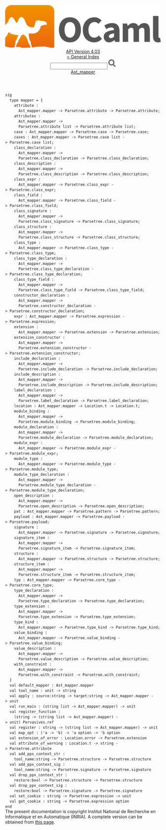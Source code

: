 <!-- ((! set title API !)) ((! set documentation !)) ((! set api !)) ((! set nobreadcrumb !)) -->
<div class="api"><header><nav class="toc brand"><a class="brand" href="https://ocaml.org/"><img src="colour-logo-gray.svg" class="svg" alt="OCaml"></a></nav><nav class="toc"><div class="toc_version"><a href="/docs" id="version-select">API Version 4.03</a></div><a href="index.html">&lt; General Index</a><div class="api_search"><input type="text" name="apisearch" id="api_search" oninput="mySearch(false);" onkeypress="this.oninput();" onclick="this.oninput();" onpaste="this.oninput();">
<img src="search_icon.svg" alt="Search" class="svg" onclick="mySearch(false)"></div>
<div id="search_results"></div><div class="toc_title"><a href="Ast_mapper.html">Ast_mapper</a></div><ul></ul></nav></header>
<code class="code"><span class="keyword">sig</span>
&nbsp;&nbsp;<span class="keyword">type</span>&nbsp;mapper&nbsp;=&nbsp;{
&nbsp;&nbsp;&nbsp;&nbsp;attribute&nbsp;:
&nbsp;&nbsp;&nbsp;&nbsp;&nbsp;&nbsp;<span class="constructor">Ast_mapper</span>.mapper&nbsp;<span class="keywordsign">-&gt;</span>&nbsp;<span class="constructor">Parsetree</span>.attribute&nbsp;<span class="keywordsign">-&gt;</span>&nbsp;<span class="constructor">Parsetree</span>.attribute;
&nbsp;&nbsp;&nbsp;&nbsp;attributes&nbsp;:
&nbsp;&nbsp;&nbsp;&nbsp;&nbsp;&nbsp;<span class="constructor">Ast_mapper</span>.mapper&nbsp;<span class="keywordsign">-&gt;</span>
&nbsp;&nbsp;&nbsp;&nbsp;&nbsp;&nbsp;<span class="constructor">Parsetree</span>.attribute&nbsp;list&nbsp;<span class="keywordsign">-&gt;</span>&nbsp;<span class="constructor">Parsetree</span>.attribute&nbsp;list;
&nbsp;&nbsp;&nbsp;&nbsp;case&nbsp;:&nbsp;<span class="constructor">Ast_mapper</span>.mapper&nbsp;<span class="keywordsign">-&gt;</span>&nbsp;<span class="constructor">Parsetree</span>.case&nbsp;<span class="keywordsign">-&gt;</span>&nbsp;<span class="constructor">Parsetree</span>.case;
&nbsp;&nbsp;&nbsp;&nbsp;cases&nbsp;:&nbsp;<span class="constructor">Ast_mapper</span>.mapper&nbsp;<span class="keywordsign">-&gt;</span>&nbsp;<span class="constructor">Parsetree</span>.case&nbsp;list&nbsp;<span class="keywordsign">-&gt;</span>&nbsp;<span class="constructor">Parsetree</span>.case&nbsp;list;
&nbsp;&nbsp;&nbsp;&nbsp;class_declaration&nbsp;:
&nbsp;&nbsp;&nbsp;&nbsp;&nbsp;&nbsp;<span class="constructor">Ast_mapper</span>.mapper&nbsp;<span class="keywordsign">-&gt;</span>
&nbsp;&nbsp;&nbsp;&nbsp;&nbsp;&nbsp;<span class="constructor">Parsetree</span>.class_declaration&nbsp;<span class="keywordsign">-&gt;</span>&nbsp;<span class="constructor">Parsetree</span>.class_declaration;
&nbsp;&nbsp;&nbsp;&nbsp;class_description&nbsp;:
&nbsp;&nbsp;&nbsp;&nbsp;&nbsp;&nbsp;<span class="constructor">Ast_mapper</span>.mapper&nbsp;<span class="keywordsign">-&gt;</span>
&nbsp;&nbsp;&nbsp;&nbsp;&nbsp;&nbsp;<span class="constructor">Parsetree</span>.class_description&nbsp;<span class="keywordsign">-&gt;</span>&nbsp;<span class="constructor">Parsetree</span>.class_description;
&nbsp;&nbsp;&nbsp;&nbsp;class_expr&nbsp;:
&nbsp;&nbsp;&nbsp;&nbsp;&nbsp;&nbsp;<span class="constructor">Ast_mapper</span>.mapper&nbsp;<span class="keywordsign">-&gt;</span>&nbsp;<span class="constructor">Parsetree</span>.class_expr&nbsp;<span class="keywordsign">-&gt;</span>&nbsp;<span class="constructor">Parsetree</span>.class_expr;
&nbsp;&nbsp;&nbsp;&nbsp;class_field&nbsp;:
&nbsp;&nbsp;&nbsp;&nbsp;&nbsp;&nbsp;<span class="constructor">Ast_mapper</span>.mapper&nbsp;<span class="keywordsign">-&gt;</span>&nbsp;<span class="constructor">Parsetree</span>.class_field&nbsp;<span class="keywordsign">-&gt;</span>&nbsp;<span class="constructor">Parsetree</span>.class_field;
&nbsp;&nbsp;&nbsp;&nbsp;class_signature&nbsp;:
&nbsp;&nbsp;&nbsp;&nbsp;&nbsp;&nbsp;<span class="constructor">Ast_mapper</span>.mapper&nbsp;<span class="keywordsign">-&gt;</span>
&nbsp;&nbsp;&nbsp;&nbsp;&nbsp;&nbsp;<span class="constructor">Parsetree</span>.class_signature&nbsp;<span class="keywordsign">-&gt;</span>&nbsp;<span class="constructor">Parsetree</span>.class_signature;
&nbsp;&nbsp;&nbsp;&nbsp;class_structure&nbsp;:
&nbsp;&nbsp;&nbsp;&nbsp;&nbsp;&nbsp;<span class="constructor">Ast_mapper</span>.mapper&nbsp;<span class="keywordsign">-&gt;</span>
&nbsp;&nbsp;&nbsp;&nbsp;&nbsp;&nbsp;<span class="constructor">Parsetree</span>.class_structure&nbsp;<span class="keywordsign">-&gt;</span>&nbsp;<span class="constructor">Parsetree</span>.class_structure;
&nbsp;&nbsp;&nbsp;&nbsp;class_type&nbsp;:
&nbsp;&nbsp;&nbsp;&nbsp;&nbsp;&nbsp;<span class="constructor">Ast_mapper</span>.mapper&nbsp;<span class="keywordsign">-&gt;</span>&nbsp;<span class="constructor">Parsetree</span>.class_type&nbsp;<span class="keywordsign">-&gt;</span>&nbsp;<span class="constructor">Parsetree</span>.class_type;
&nbsp;&nbsp;&nbsp;&nbsp;class_type_declaration&nbsp;:
&nbsp;&nbsp;&nbsp;&nbsp;&nbsp;&nbsp;<span class="constructor">Ast_mapper</span>.mapper&nbsp;<span class="keywordsign">-&gt;</span>
&nbsp;&nbsp;&nbsp;&nbsp;&nbsp;&nbsp;<span class="constructor">Parsetree</span>.class_type_declaration&nbsp;<span class="keywordsign">-&gt;</span>&nbsp;<span class="constructor">Parsetree</span>.class_type_declaration;
&nbsp;&nbsp;&nbsp;&nbsp;class_type_field&nbsp;:
&nbsp;&nbsp;&nbsp;&nbsp;&nbsp;&nbsp;<span class="constructor">Ast_mapper</span>.mapper&nbsp;<span class="keywordsign">-&gt;</span>
&nbsp;&nbsp;&nbsp;&nbsp;&nbsp;&nbsp;<span class="constructor">Parsetree</span>.class_type_field&nbsp;<span class="keywordsign">-&gt;</span>&nbsp;<span class="constructor">Parsetree</span>.class_type_field;
&nbsp;&nbsp;&nbsp;&nbsp;constructor_declaration&nbsp;:
&nbsp;&nbsp;&nbsp;&nbsp;&nbsp;&nbsp;<span class="constructor">Ast_mapper</span>.mapper&nbsp;<span class="keywordsign">-&gt;</span>
&nbsp;&nbsp;&nbsp;&nbsp;&nbsp;&nbsp;<span class="constructor">Parsetree</span>.constructor_declaration&nbsp;<span class="keywordsign">-&gt;</span>&nbsp;<span class="constructor">Parsetree</span>.constructor_declaration;
&nbsp;&nbsp;&nbsp;&nbsp;expr&nbsp;:&nbsp;<span class="constructor">Ast_mapper</span>.mapper&nbsp;<span class="keywordsign">-&gt;</span>&nbsp;<span class="constructor">Parsetree</span>.expression&nbsp;<span class="keywordsign">-&gt;</span>&nbsp;<span class="constructor">Parsetree</span>.expression;
&nbsp;&nbsp;&nbsp;&nbsp;extension&nbsp;:
&nbsp;&nbsp;&nbsp;&nbsp;&nbsp;&nbsp;<span class="constructor">Ast_mapper</span>.mapper&nbsp;<span class="keywordsign">-&gt;</span>&nbsp;<span class="constructor">Parsetree</span>.extension&nbsp;<span class="keywordsign">-&gt;</span>&nbsp;<span class="constructor">Parsetree</span>.extension;
&nbsp;&nbsp;&nbsp;&nbsp;extension_constructor&nbsp;:
&nbsp;&nbsp;&nbsp;&nbsp;&nbsp;&nbsp;<span class="constructor">Ast_mapper</span>.mapper&nbsp;<span class="keywordsign">-&gt;</span>
&nbsp;&nbsp;&nbsp;&nbsp;&nbsp;&nbsp;<span class="constructor">Parsetree</span>.extension_constructor&nbsp;<span class="keywordsign">-&gt;</span>&nbsp;<span class="constructor">Parsetree</span>.extension_constructor;
&nbsp;&nbsp;&nbsp;&nbsp;include_declaration&nbsp;:
&nbsp;&nbsp;&nbsp;&nbsp;&nbsp;&nbsp;<span class="constructor">Ast_mapper</span>.mapper&nbsp;<span class="keywordsign">-&gt;</span>
&nbsp;&nbsp;&nbsp;&nbsp;&nbsp;&nbsp;<span class="constructor">Parsetree</span>.include_declaration&nbsp;<span class="keywordsign">-&gt;</span>&nbsp;<span class="constructor">Parsetree</span>.include_declaration;
&nbsp;&nbsp;&nbsp;&nbsp;include_description&nbsp;:
&nbsp;&nbsp;&nbsp;&nbsp;&nbsp;&nbsp;<span class="constructor">Ast_mapper</span>.mapper&nbsp;<span class="keywordsign">-&gt;</span>
&nbsp;&nbsp;&nbsp;&nbsp;&nbsp;&nbsp;<span class="constructor">Parsetree</span>.include_description&nbsp;<span class="keywordsign">-&gt;</span>&nbsp;<span class="constructor">Parsetree</span>.include_description;
&nbsp;&nbsp;&nbsp;&nbsp;label_declaration&nbsp;:
&nbsp;&nbsp;&nbsp;&nbsp;&nbsp;&nbsp;<span class="constructor">Ast_mapper</span>.mapper&nbsp;<span class="keywordsign">-&gt;</span>
&nbsp;&nbsp;&nbsp;&nbsp;&nbsp;&nbsp;<span class="constructor">Parsetree</span>.label_declaration&nbsp;<span class="keywordsign">-&gt;</span>&nbsp;<span class="constructor">Parsetree</span>.label_declaration;
&nbsp;&nbsp;&nbsp;&nbsp;location&nbsp;:&nbsp;<span class="constructor">Ast_mapper</span>.mapper&nbsp;<span class="keywordsign">-&gt;</span>&nbsp;<span class="constructor">Location</span>.t&nbsp;<span class="keywordsign">-&gt;</span>&nbsp;<span class="constructor">Location</span>.t;
&nbsp;&nbsp;&nbsp;&nbsp;module_binding&nbsp;:
&nbsp;&nbsp;&nbsp;&nbsp;&nbsp;&nbsp;<span class="constructor">Ast_mapper</span>.mapper&nbsp;<span class="keywordsign">-&gt;</span>
&nbsp;&nbsp;&nbsp;&nbsp;&nbsp;&nbsp;<span class="constructor">Parsetree</span>.module_binding&nbsp;<span class="keywordsign">-&gt;</span>&nbsp;<span class="constructor">Parsetree</span>.module_binding;
&nbsp;&nbsp;&nbsp;&nbsp;module_declaration&nbsp;:
&nbsp;&nbsp;&nbsp;&nbsp;&nbsp;&nbsp;<span class="constructor">Ast_mapper</span>.mapper&nbsp;<span class="keywordsign">-&gt;</span>
&nbsp;&nbsp;&nbsp;&nbsp;&nbsp;&nbsp;<span class="constructor">Parsetree</span>.module_declaration&nbsp;<span class="keywordsign">-&gt;</span>&nbsp;<span class="constructor">Parsetree</span>.module_declaration;
&nbsp;&nbsp;&nbsp;&nbsp;module_expr&nbsp;:
&nbsp;&nbsp;&nbsp;&nbsp;&nbsp;&nbsp;<span class="constructor">Ast_mapper</span>.mapper&nbsp;<span class="keywordsign">-&gt;</span>&nbsp;<span class="constructor">Parsetree</span>.module_expr&nbsp;<span class="keywordsign">-&gt;</span>&nbsp;<span class="constructor">Parsetree</span>.module_expr;
&nbsp;&nbsp;&nbsp;&nbsp;module_type&nbsp;:
&nbsp;&nbsp;&nbsp;&nbsp;&nbsp;&nbsp;<span class="constructor">Ast_mapper</span>.mapper&nbsp;<span class="keywordsign">-&gt;</span>&nbsp;<span class="constructor">Parsetree</span>.module_type&nbsp;<span class="keywordsign">-&gt;</span>&nbsp;<span class="constructor">Parsetree</span>.module_type;
&nbsp;&nbsp;&nbsp;&nbsp;module_type_declaration&nbsp;:
&nbsp;&nbsp;&nbsp;&nbsp;&nbsp;&nbsp;<span class="constructor">Ast_mapper</span>.mapper&nbsp;<span class="keywordsign">-&gt;</span>
&nbsp;&nbsp;&nbsp;&nbsp;&nbsp;&nbsp;<span class="constructor">Parsetree</span>.module_type_declaration&nbsp;<span class="keywordsign">-&gt;</span>&nbsp;<span class="constructor">Parsetree</span>.module_type_declaration;
&nbsp;&nbsp;&nbsp;&nbsp;open_description&nbsp;:
&nbsp;&nbsp;&nbsp;&nbsp;&nbsp;&nbsp;<span class="constructor">Ast_mapper</span>.mapper&nbsp;<span class="keywordsign">-&gt;</span>
&nbsp;&nbsp;&nbsp;&nbsp;&nbsp;&nbsp;<span class="constructor">Parsetree</span>.open_description&nbsp;<span class="keywordsign">-&gt;</span>&nbsp;<span class="constructor">Parsetree</span>.open_description;
&nbsp;&nbsp;&nbsp;&nbsp;pat&nbsp;:&nbsp;<span class="constructor">Ast_mapper</span>.mapper&nbsp;<span class="keywordsign">-&gt;</span>&nbsp;<span class="constructor">Parsetree</span>.pattern&nbsp;<span class="keywordsign">-&gt;</span>&nbsp;<span class="constructor">Parsetree</span>.pattern;
&nbsp;&nbsp;&nbsp;&nbsp;payload&nbsp;:&nbsp;<span class="constructor">Ast_mapper</span>.mapper&nbsp;<span class="keywordsign">-&gt;</span>&nbsp;<span class="constructor">Parsetree</span>.payload&nbsp;<span class="keywordsign">-&gt;</span>&nbsp;<span class="constructor">Parsetree</span>.payload;
&nbsp;&nbsp;&nbsp;&nbsp;signature&nbsp;:
&nbsp;&nbsp;&nbsp;&nbsp;&nbsp;&nbsp;<span class="constructor">Ast_mapper</span>.mapper&nbsp;<span class="keywordsign">-&gt;</span>&nbsp;<span class="constructor">Parsetree</span>.signature&nbsp;<span class="keywordsign">-&gt;</span>&nbsp;<span class="constructor">Parsetree</span>.signature;
&nbsp;&nbsp;&nbsp;&nbsp;signature_item&nbsp;:
&nbsp;&nbsp;&nbsp;&nbsp;&nbsp;&nbsp;<span class="constructor">Ast_mapper</span>.mapper&nbsp;<span class="keywordsign">-&gt;</span>
&nbsp;&nbsp;&nbsp;&nbsp;&nbsp;&nbsp;<span class="constructor">Parsetree</span>.signature_item&nbsp;<span class="keywordsign">-&gt;</span>&nbsp;<span class="constructor">Parsetree</span>.signature_item;
&nbsp;&nbsp;&nbsp;&nbsp;structure&nbsp;:
&nbsp;&nbsp;&nbsp;&nbsp;&nbsp;&nbsp;<span class="constructor">Ast_mapper</span>.mapper&nbsp;<span class="keywordsign">-&gt;</span>&nbsp;<span class="constructor">Parsetree</span>.structure&nbsp;<span class="keywordsign">-&gt;</span>&nbsp;<span class="constructor">Parsetree</span>.structure;
&nbsp;&nbsp;&nbsp;&nbsp;structure_item&nbsp;:
&nbsp;&nbsp;&nbsp;&nbsp;&nbsp;&nbsp;<span class="constructor">Ast_mapper</span>.mapper&nbsp;<span class="keywordsign">-&gt;</span>
&nbsp;&nbsp;&nbsp;&nbsp;&nbsp;&nbsp;<span class="constructor">Parsetree</span>.structure_item&nbsp;<span class="keywordsign">-&gt;</span>&nbsp;<span class="constructor">Parsetree</span>.structure_item;
&nbsp;&nbsp;&nbsp;&nbsp;typ&nbsp;:&nbsp;<span class="constructor">Ast_mapper</span>.mapper&nbsp;<span class="keywordsign">-&gt;</span>&nbsp;<span class="constructor">Parsetree</span>.core_type&nbsp;<span class="keywordsign">-&gt;</span>&nbsp;<span class="constructor">Parsetree</span>.core_type;
&nbsp;&nbsp;&nbsp;&nbsp;type_declaration&nbsp;:
&nbsp;&nbsp;&nbsp;&nbsp;&nbsp;&nbsp;<span class="constructor">Ast_mapper</span>.mapper&nbsp;<span class="keywordsign">-&gt;</span>
&nbsp;&nbsp;&nbsp;&nbsp;&nbsp;&nbsp;<span class="constructor">Parsetree</span>.type_declaration&nbsp;<span class="keywordsign">-&gt;</span>&nbsp;<span class="constructor">Parsetree</span>.type_declaration;
&nbsp;&nbsp;&nbsp;&nbsp;type_extension&nbsp;:
&nbsp;&nbsp;&nbsp;&nbsp;&nbsp;&nbsp;<span class="constructor">Ast_mapper</span>.mapper&nbsp;<span class="keywordsign">-&gt;</span>
&nbsp;&nbsp;&nbsp;&nbsp;&nbsp;&nbsp;<span class="constructor">Parsetree</span>.type_extension&nbsp;<span class="keywordsign">-&gt;</span>&nbsp;<span class="constructor">Parsetree</span>.type_extension;
&nbsp;&nbsp;&nbsp;&nbsp;type_kind&nbsp;:
&nbsp;&nbsp;&nbsp;&nbsp;&nbsp;&nbsp;<span class="constructor">Ast_mapper</span>.mapper&nbsp;<span class="keywordsign">-&gt;</span>&nbsp;<span class="constructor">Parsetree</span>.type_kind&nbsp;<span class="keywordsign">-&gt;</span>&nbsp;<span class="constructor">Parsetree</span>.type_kind;
&nbsp;&nbsp;&nbsp;&nbsp;value_binding&nbsp;:
&nbsp;&nbsp;&nbsp;&nbsp;&nbsp;&nbsp;<span class="constructor">Ast_mapper</span>.mapper&nbsp;<span class="keywordsign">-&gt;</span>&nbsp;<span class="constructor">Parsetree</span>.value_binding&nbsp;<span class="keywordsign">-&gt;</span>&nbsp;<span class="constructor">Parsetree</span>.value_binding;
&nbsp;&nbsp;&nbsp;&nbsp;value_description&nbsp;:
&nbsp;&nbsp;&nbsp;&nbsp;&nbsp;&nbsp;<span class="constructor">Ast_mapper</span>.mapper&nbsp;<span class="keywordsign">-&gt;</span>
&nbsp;&nbsp;&nbsp;&nbsp;&nbsp;&nbsp;<span class="constructor">Parsetree</span>.value_description&nbsp;<span class="keywordsign">-&gt;</span>&nbsp;<span class="constructor">Parsetree</span>.value_description;
&nbsp;&nbsp;&nbsp;&nbsp;with_constraint&nbsp;:
&nbsp;&nbsp;&nbsp;&nbsp;&nbsp;&nbsp;<span class="constructor">Ast_mapper</span>.mapper&nbsp;<span class="keywordsign">-&gt;</span>
&nbsp;&nbsp;&nbsp;&nbsp;&nbsp;&nbsp;<span class="constructor">Parsetree</span>.with_constraint&nbsp;<span class="keywordsign">-&gt;</span>&nbsp;<span class="constructor">Parsetree</span>.with_constraint;
&nbsp;&nbsp;}
&nbsp;&nbsp;<span class="keyword">val</span>&nbsp;default_mapper&nbsp;:&nbsp;<span class="constructor">Ast_mapper</span>.mapper
&nbsp;&nbsp;<span class="keyword">val</span>&nbsp;tool_name&nbsp;:&nbsp;unit&nbsp;<span class="keywordsign">-&gt;</span>&nbsp;string
&nbsp;&nbsp;<span class="keyword">val</span>&nbsp;apply&nbsp;:&nbsp;source:string&nbsp;<span class="keywordsign">-&gt;</span>&nbsp;target:string&nbsp;<span class="keywordsign">-&gt;</span>&nbsp;<span class="constructor">Ast_mapper</span>.mapper&nbsp;<span class="keywordsign">-&gt;</span>&nbsp;unit
&nbsp;&nbsp;<span class="keyword">val</span>&nbsp;run_main&nbsp;:&nbsp;(string&nbsp;list&nbsp;<span class="keywordsign">-&gt;</span>&nbsp;<span class="constructor">Ast_mapper</span>.mapper)&nbsp;<span class="keywordsign">-&gt;</span>&nbsp;unit
&nbsp;&nbsp;<span class="keyword">val</span>&nbsp;register_function&nbsp;:
&nbsp;&nbsp;&nbsp;&nbsp;(string&nbsp;<span class="keywordsign">-&gt;</span>&nbsp;(string&nbsp;list&nbsp;<span class="keywordsign">-&gt;</span>&nbsp;<span class="constructor">Ast_mapper</span>.mapper)&nbsp;<span class="keywordsign">-&gt;</span>&nbsp;unit)&nbsp;<span class="constructor">Pervasives</span>.ref
&nbsp;&nbsp;<span class="keyword">val</span>&nbsp;register&nbsp;:&nbsp;string&nbsp;<span class="keywordsign">-&gt;</span>&nbsp;(string&nbsp;list&nbsp;<span class="keywordsign">-&gt;</span>&nbsp;<span class="constructor">Ast_mapper</span>.mapper)&nbsp;<span class="keywordsign">-&gt;</span>&nbsp;unit
&nbsp;&nbsp;<span class="keyword">val</span>&nbsp;map_opt&nbsp;:&nbsp;(<span class="keywordsign">'</span>a&nbsp;<span class="keywordsign">-&gt;</span>&nbsp;<span class="keywordsign">'</span>b)&nbsp;<span class="keywordsign">-&gt;</span>&nbsp;<span class="keywordsign">'</span>a&nbsp;option&nbsp;<span class="keywordsign">-&gt;</span>&nbsp;<span class="keywordsign">'</span>b&nbsp;option
&nbsp;&nbsp;<span class="keyword">val</span>&nbsp;extension_of_error&nbsp;:&nbsp;<span class="constructor">Location</span>.error&nbsp;<span class="keywordsign">-&gt;</span>&nbsp;<span class="constructor">Parsetree</span>.extension
&nbsp;&nbsp;<span class="keyword">val</span>&nbsp;attribute_of_warning&nbsp;:&nbsp;<span class="constructor">Location</span>.t&nbsp;<span class="keywordsign">-&gt;</span>&nbsp;string&nbsp;<span class="keywordsign">-&gt;</span>&nbsp;<span class="constructor">Parsetree</span>.attribute
&nbsp;&nbsp;<span class="keyword">val</span>&nbsp;add_ppx_context_str&nbsp;:
&nbsp;&nbsp;&nbsp;&nbsp;tool_name:string&nbsp;<span class="keywordsign">-&gt;</span>&nbsp;<span class="constructor">Parsetree</span>.structure&nbsp;<span class="keywordsign">-&gt;</span>&nbsp;<span class="constructor">Parsetree</span>.structure
&nbsp;&nbsp;<span class="keyword">val</span>&nbsp;add_ppx_context_sig&nbsp;:
&nbsp;&nbsp;&nbsp;&nbsp;tool_name:string&nbsp;<span class="keywordsign">-&gt;</span>&nbsp;<span class="constructor">Parsetree</span>.signature&nbsp;<span class="keywordsign">-&gt;</span>&nbsp;<span class="constructor">Parsetree</span>.signature
&nbsp;&nbsp;<span class="keyword">val</span>&nbsp;drop_ppx_context_str&nbsp;:
&nbsp;&nbsp;&nbsp;&nbsp;restore:bool&nbsp;<span class="keywordsign">-&gt;</span>&nbsp;<span class="constructor">Parsetree</span>.structure&nbsp;<span class="keywordsign">-&gt;</span>&nbsp;<span class="constructor">Parsetree</span>.structure
&nbsp;&nbsp;<span class="keyword">val</span>&nbsp;drop_ppx_context_sig&nbsp;:
&nbsp;&nbsp;&nbsp;&nbsp;restore:bool&nbsp;<span class="keywordsign">-&gt;</span>&nbsp;<span class="constructor">Parsetree</span>.signature&nbsp;<span class="keywordsign">-&gt;</span>&nbsp;<span class="constructor">Parsetree</span>.signature
&nbsp;&nbsp;<span class="keyword">val</span>&nbsp;set_cookie&nbsp;:&nbsp;string&nbsp;<span class="keywordsign">-&gt;</span>&nbsp;<span class="constructor">Parsetree</span>.expression&nbsp;<span class="keywordsign">-&gt;</span>&nbsp;unit
&nbsp;&nbsp;<span class="keyword">val</span>&nbsp;get_cookie&nbsp;:&nbsp;string&nbsp;<span class="keywordsign">-&gt;</span>&nbsp;<span class="constructor">Parsetree</span>.expression&nbsp;option
<span class="keyword">end</span></code><div class="copyright">The present documentation is copyright Institut National de Recherche en Informatique et en Automatique (INRIA). A complete version can be obtained from <a href="http://caml.inria.fr/pub/docs/manual-ocaml/">this page</a>.</div></div>